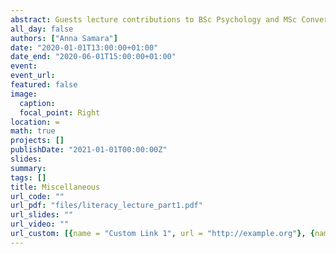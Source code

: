 ```yaml
---
abstract: Guests lecture contributions to BSc Psychology and MSc Conversion modules at the University of Greenwich
all_day: false
authors: ["Anna Samara"]
date: "2020-01-01T13:00:00+01:00"
date_end: "2020-06-01T15:00:00+01:00"
event:
event_url: 
featured: false
image:
  caption: 
  focal_point: Right
location: =
math: true
projects: []
publishDate: "2021-01-01T00:00:00Z"
slides:
summary: 
tags: []
title: Miscellaneous
url_code: ""
url_pdf: "files/literacy_lecture_part1.pdf"
url_slides: ""
url_video: ""
url_custom: [{name = "Custom Link 1", url = "http://example.org"}, {name = "Custom Link 2", url = "http://example.org"}]
---
```

